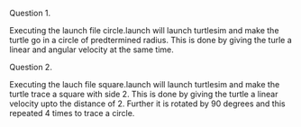 Question 1.

Executing the launch file circle.launch will launch turtlesim and make the turtle go in a circle of predtermined radius. This is done by giving the turle a linear and angular velocity at the same time.

Question 2.

Executing the lauch file square.launch will launch turtlesim and make the turtle trace a square with side 2. This is done by giving the turtle a linear velocity upto the distance of 2. Further it is rotated by 90 degrees and this repeated 4 times to trace a circle. 
